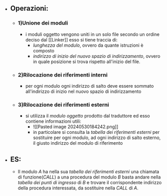 - ## Operazioni:
	- ### 1)Unione dei moduli
		- i moduli oggetto vengono uniti in un solo file secondo un ordine deciso dal [[Linker]] esso si tiene traccia di:
			- _lunghezza del modulo_, ovvero da quante istruzioni è composto
			- _indirizzo di inizio del nuovo spazio di indirizzamento_, ovvero in quale posizione si trova rispetto all'inizio del file.
	- ### 2)Rilocazione dei riferimenti interni 
		- per ogni modulo ogni indirizzo di salto deve essere sommato all'indirizzo di inizio nel nuovo spazio di indirizzamento
	- ### 3)Rilocazione dei riferimenti esterni
		- si utilizza il _modulo oggetto_ prodotto dal traduttore ed esso contiene informazioni utili:
			-  ![[Pasted image 20240530184242.png]]
			- in particolare si consulta la _tabella dei riferimenti esterni_ per sostituire per ogni modulo, ad ogni indirizzo di salto esterno, il giusto indirizzo del modulo di riferimento  
- ## ES:
	- Il modulo _A_ ha nella sua _tabella dei riferimenti esterni_ una chiamata di funzione(_CALL_) a una procedura del modulo _B_ basta andare nella _tabella dei punti di ingresso_ di _B_ e trovare il corrispondente indirizzo della procedura interessata, da sostituire nella _CALL_ di _A_.